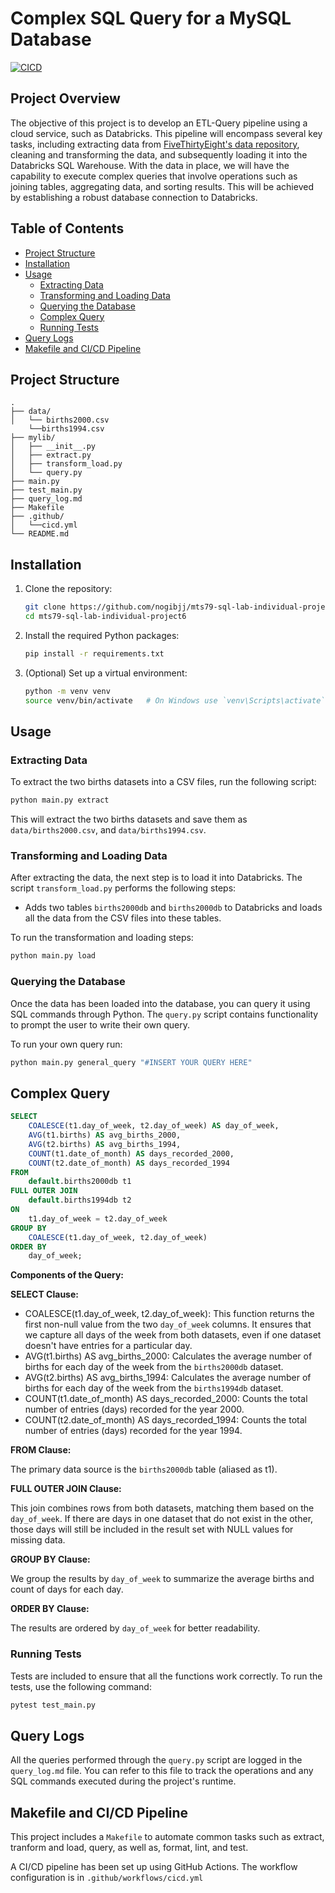 # Complex SQL Query for a MySQL Database

[![CICD](https://github.com/nogibjj/mts79-sqlite-lab/actions/workflows/cicd.yml/badge.svg)](https://github.com/nogibjj/mts79-sqlite-lab/actions/workflows/cicd.yml)

## Project Overview
The objective of this project is to develop an ETL-Query pipeline using a cloud service, such as Databricks. This pipeline will encompass several key tasks, including extracting data from [FiveThirtyEight's data repository](https://github.com/fivethirtyeight/data), cleaning and transforming the data, and subsequently loading it into the Databricks SQL Warehouse. With the data in place, we will have the capability to execute complex queries that involve operations such as joining tables, aggregating data, and sorting results. This will be achieved by establishing a robust database connection to Databricks.
## Table of Contents

- [Project Structure](#project-structure)
- [Installation](#installation)
- [Usage](#usage)
  - [Extracting Data](#extracting-data)
  - [Transforming and Loading Data](#transforming-and-loading-data)
  - [Querying the Database](#querying-the-database)
  - [Complex Query](#complex-query)
  - [Running Tests](#running-tests)
- [Query Logs](#query-logs)
- [Makefile and CI/CD Pipeline](#makefile-and-CI/CD-Pipeline)


## Project Structure

```
.
├── data/
│   └── births2000.csv
    └──births1994.csv
├── mylib/
│   ├── __init__.py
│   ├── extract.py
│   ├── transform_load.py
│   └── query.py
├── main.py
├── test_main.py
├── query_log.md
├── Makefile
├── .github/
│   └──cicd.yml
└── README.md
```

## Installation

1. Clone the repository:
   ```bash
   git clone https://github.com/nogibjj/mts79-sql-lab-individual-project6
   cd mts79-sql-lab-individual-project6
   ```

2. Install the required Python packages:
   ```bash
   pip install -r requirements.txt
   ```

3. (Optional) Set up a virtual environment:
   ```bash
   python -m venv venv
   source venv/bin/activate   # On Windows use `venv\Scripts\activate`
   ```

## Usage

### Extracting Data

To extract the two births datasets into a CSV files, run the following script:

```bash
python main.py extract
```

This will extract the two births datasets and save them as `data/births2000.csv`, and  `data/births1994.csv`.

### Transforming and Loading Data

After extracting the data, the next step is to load it into Databricks. The script `transform_load.py` performs the following steps:
- Adds two tables `births2000db` and  `births2000db` to Databricks and loads all the data from the CSV files into these tables.

To run the transformation and loading steps:

```bash
python main.py load
```

### Querying the Database

Once the data has been loaded into the database, you can query it using SQL commands through Python. The `query.py` script contains functionality to prompt the user to write their own query.

To run your own query run:

```bash
python main.py general_query "#INSERT YOUR QUERY HERE"
```

## Complex Query
```sql
SELECT 
    COALESCE(t1.day_of_week, t2.day_of_week) AS day_of_week, 
    AVG(t1.births) AS avg_births_2000, 
    AVG(t2.births) AS avg_births_1994, 
    COUNT(t1.date_of_month) AS days_recorded_2000, 
    COUNT(t2.date_of_month) AS days_recorded_1994 
FROM 
    default.births2000db t1 
FULL OUTER JOIN 
    default.births1994db t2 
ON 
    t1.day_of_week = t2.day_of_week 
GROUP BY 
    COALESCE(t1.day_of_week, t2.day_of_week) 
ORDER BY 
    day_of_week;
```
**Components of the Query:**

**SELECT Clause:**
 - COALESCE(t1.day_of_week, t2.day_of_week): This function returns the first non-null value from the two `day_of_week` columns. It ensures that we capture all days of the week from both datasets, even if one dataset doesn't have entries for a particular day.
- AVG(t1.births) AS avg_births_2000: Calculates the average number of births for each day of the week from the `births2000db` dataset.
- AVG(t2.births) AS avg_births_1994: Calculates the average number of births for each day of the week from the `births1994db` dataset.
- COUNT(t1.date_of_month) AS days_recorded_2000: Counts the total number of entries (days) recorded for the year 2000.
- COUNT(t2.date_of_month) AS days_recorded_1994: Counts the total number of entries (days) recorded for the year 1994.

**FROM Clause:**

The primary data source is the `births2000db` table (aliased as t1).

**FULL OUTER JOIN Clause:**

This join combines rows from both datasets, matching them based on the `day_of_week`. If there are days in one dataset that do not exist in the other, those days will still be included in the result set with NULL values for missing data.

**GROUP BY Clause:**

We group the results by `day_of_week` to summarize the average births and count of days for each day.

**ORDER BY Clause:**

The results are ordered by `day_of_week` for better readability.


### Running Tests

Tests are included to ensure that all the functions work correctly. To run the tests, use the following command:

```bash
pytest test_main.py
```

## Query Logs

All the queries performed through the `query.py` script are logged in the `query_log.md` file. You can refer to this file to track the operations and any SQL commands executed during the project's runtime.

## Makefile and CI/CD Pipeline
This project includes a `Makefile` to automate common tasks such as extract, tranform and load, query, as well as, format, lint, and test.

A CI/CD pipeline has been set up using GitHub Actions. The workflow configuration is in `.github/workflows/cicd.yml`